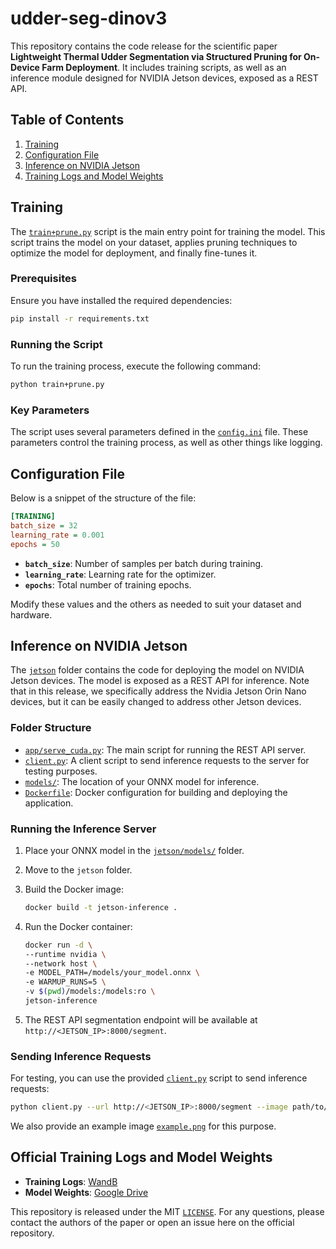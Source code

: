 # udder-seg-dinov3

This repository contains the code release for the scientific paper **Lightweight Thermal Udder Segmentation via Structured Pruning for On-Device Farm Deployment**. It includes training scripts, as well as an inference module designed for NVIDIA Jetson devices, exposed as a REST API.

## Table of Contents

1. [Training](#training)
2. [Configuration File](#configuration-file)
3. [Inference on NVIDIA Jetson](#inference-on-nvidia-jetson)
4. [Training Logs and Model Weights](#official-training-logs-and-model-weights)

## Training

The [`train+prune.py`](train+prune.py) script is the main entry point for training the model. This script trains the model on your dataset, applies pruning techniques to optimize the model for deployment, and finally fine-tunes it.

### Prerequisites

Ensure you have installed the required dependencies:

```bash
pip install -r requirements.txt
```

### Running the Script

To run the training process, execute the following command:

```bash
python train+prune.py
```

### Key Parameters

The script uses several parameters defined in the [`config.ini`](config.ini) file. These parameters control the training process, as well as other things like logging.

## Configuration File

Below is a snippet of the structure of the file:

```ini
[TRAINING]
batch_size = 32
learning_rate = 0.001
epochs = 50
```

- **`batch_size`**: Number of samples per batch during training.
- **`learning_rate`**: Learning rate for the optimizer.
- **`epochs`**: Total number of training epochs.

Modify these values and the others as needed to suit your dataset and hardware.

## Inference on NVIDIA Jetson

The [`jetson`](jetson/) folder contains the code for deploying the model on NVIDIA Jetson devices. The model is exposed as a REST API for inference. Note that in this release, we specifically address the Nvidia Jetson Orin Nano devices, but it can be easily changed to address other Jetson devices.

### Folder Structure

- [`app/serve_cuda.py`](jetson/app/serve_cuda.py): The main script for running the REST API server.
- [`client.py`](jetson/client.py): A client script to send inference requests to the server for testing purposes.
- [`models/`](jetson/models/): The location of your ONNX model for inference.
- [`Dockerfile`](jetson/Dockerfile): Docker configuration for building and deploying the application.

### Running the Inference Server

1. Place your ONNX model in the [`jetson/models/`](jetson/models/) folder.
2. Move to the `jetson` folder.
2. Build the Docker image:

   ```bash
   docker build -t jetson-inference .
   ```

3. Run the Docker container:

   ```bash
   docker run -d \
   --runtime nvidia \
   --network host \
   -e MODEL_PATH=/models/your_model.onnx \
   -e WARMUP_RUNS=5 \
   -v $(pwd)/models:/models:ro \
   jetson-inference
   ```

4. The REST API segmentation endpoint will be available at `http://<JETSON_IP>:8000/segment`.

### Sending Inference Requests

For testing, you can use the provided [`client.py`](jetson/client.py) script to send inference requests:

```bash
python client.py --url http://<JETSON_IP>:8000/segment --image path/to/image.png
```

We also provide an example image [`example.png`](jetson/example.png) for this purpose.

## Official Training Logs and Model Weights

- **Training Logs**: [WandB](https://wandb.ai/mat094/udder-seg-dinov3)
- **Model Weights**: [Google Drive](https://drive.google.com/file/d/1QEOItHVCtlUNCP4_7b4F2QHku94Yb1fI/view?usp=sharing)

This repository is released under the MIT [`LICENSE`](LICENSE). For any questions, please contact the authors of the paper or open an issue here on the official repository.
